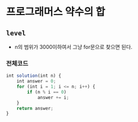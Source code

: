 # 프로그래머스 약수의 합
`level`
---
- n의 범위가 3000이하여서 그냥 for문으로 찾으면 된다.

### 전체코드
```jsx
int solution(int n) {
	int answer = 0;
	for (int i = 1; i <= n; i++) {
		if (n % i == 0)
			answer += i;
	}
	return answer;
}
```
